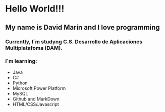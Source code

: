 # Hello World!!!
## My name is David Marín and I love programming
### Currently, I´m studyng C.S. Desarrollo de Aplicaciones Multiplatafoma (DAM).
### I´m learning:
  - Java
  - C#
  - Python
  - Microsoft Power Platform
  - MySQL
  - Github and MarkDown
  - HTML/CSS/Javascript

<!--
**DavidMarin81/DavidMarin81** is a ✨ _special_ ✨ repository because its `README.md` (this file) appears on your GitHub profile.

Here are some ideas to get you started:

- 🔭 I’m currently working on ...
- 🌱 I’m currently learning ...
- 👯 I’m looking to collaborate on ...
- 🤔 I’m looking for help with ...
- 💬 Ask me about ...
- 📫 How to reach me: ...
- 😄 Pronouns: ...
- ⚡ Fun fact: ...
-->
